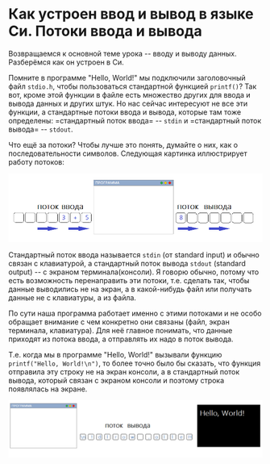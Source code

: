 # Как устроен ввод и вывод в языке Си. Потоки ввода и вывода

Возвращаемся к основной теме урока -- вводу и выводу данных. Разберёмся как он устроен в Си. 

Помните в программе "Hello, World!" мы подключили заголовочный файл `stdio.h`, чтобы пользоваться стандартной функцией `printf()`? Так вот, кроме этой функции в файле есть множество других для ввода и вывода данных и других штук. Но нас сейчас интересуют не все эти функции, а стандартные потоки ввода и вывода, которые там тоже определены: =стандартный поток ввода= -- `stdin` и =стандартный поток вывода= -- `stdout`.

Что ещё за потоки? Чтобы лучше это понять, думайте о них, как о последовательности символов. 
Следующая картинка иллюстрирует работу потоков:

![Схема работы потоков ввода и вывода](./streams.png)

Стандартный поток ввода называется `stdin` (от standard input) и обычно связан с клавиатурой, а стандартный поток вывода `stdout` (standard output) -- с экраном терминала(консоли). Я говорю обычно, потому что есть возможность перенаправить эти потоки, т.е. сделать так, чтобы данные выводились не на экран, а в какой-нибудь файл или получать данные не с клавиатуры, а из файла.

По сути наша программа работает именно с этими потоками и не особо обращает внимание с чем конкретно они связаны (файл, экран терминала, клавиатура). Для неё главное понимать, что данные приходят из потока ввода, а отправлять их надо в поток вывода. 

Т.е. когда мы в программе "Hello, World!" вызывали функцию `printf("Hello, World!\n")`, то более точно было бы сказать, что функция отправила эту строку не на экран консоли, а в стандартный поток вывода, который связан с экраном консоли и поэтому строка появлялась на экране.

![Пример работы потока вывода](./stdout1.png)